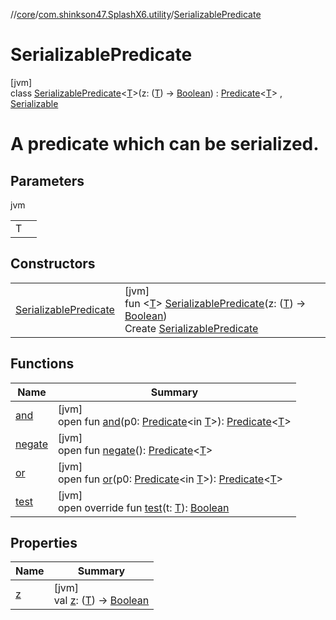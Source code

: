 //[core](../../../index.md)/[com.shinkson47.SplashX6.utility](../index.md)/[SerializablePredicate](index.md)

# SerializablePredicate

[jvm]\
class [SerializablePredicate](index.md)&lt;[T](index.md)&gt;(z: ([T](index.md)) -&gt; [Boolean](https://kotlinlang.org/api/latest/jvm/stdlib/kotlin/-boolean/index.html)) : [Predicate](https://docs.oracle.com/javase/8/docs/api/java/util/function/Predicate.html)&lt;[T](index.md)&gt; , [Serializable](https://docs.oracle.com/javase/8/docs/api/java/io/Serializable.html)

# A predicate which can be serialized.

## Parameters

jvm

| | |
|---|---|
| T |  |

## Constructors

| | |
|---|---|
| [SerializablePredicate](-serializable-predicate.md) | [jvm]<br>fun &lt;[T](index.md)&gt; [SerializablePredicate](-serializable-predicate.md)(z: ([T](index.md)) -&gt; [Boolean](https://kotlinlang.org/api/latest/jvm/stdlib/kotlin/-boolean/index.html))<br>Create [SerializablePredicate](index.md) |

## Functions

| Name | Summary |
|---|---|
| [and](index.md#174354586%2FFunctions%2F971615585) | [jvm]<br>open fun [and](index.md#174354586%2FFunctions%2F971615585)(p0: [Predicate](https://docs.oracle.com/javase/8/docs/api/java/util/function/Predicate.html)&lt;in [T](index.md)&gt;): [Predicate](https://docs.oracle.com/javase/8/docs/api/java/util/function/Predicate.html)&lt;[T](index.md)&gt; |
| [negate](index.md#600125100%2FFunctions%2F971615585) | [jvm]<br>open fun [negate](index.md#600125100%2FFunctions%2F971615585)(): [Predicate](https://docs.oracle.com/javase/8/docs/api/java/util/function/Predicate.html)&lt;[T](index.md)&gt; |
| [or](index.md#-351401820%2FFunctions%2F971615585) | [jvm]<br>open fun [or](index.md#-351401820%2FFunctions%2F971615585)(p0: [Predicate](https://docs.oracle.com/javase/8/docs/api/java/util/function/Predicate.html)&lt;in [T](index.md)&gt;): [Predicate](https://docs.oracle.com/javase/8/docs/api/java/util/function/Predicate.html)&lt;[T](index.md)&gt; |
| [test](test.md) | [jvm]<br>open override fun [test](test.md)(t: [T](index.md)): [Boolean](https://kotlinlang.org/api/latest/jvm/stdlib/kotlin/-boolean/index.html) |

## Properties

| Name | Summary |
|---|---|
| [z](z.md) | [jvm]<br>val [z](z.md): ([T](index.md)) -&gt; [Boolean](https://kotlinlang.org/api/latest/jvm/stdlib/kotlin/-boolean/index.html) |
